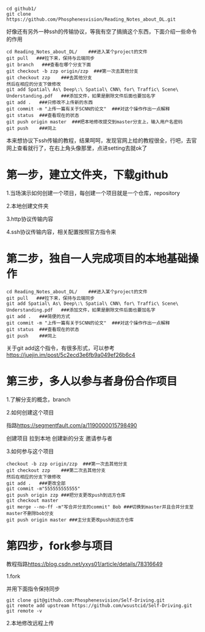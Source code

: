 

```
cd github1/
git clone https://github.com/Phosphenesvision/Reading_Notes_about_DL.git
```

好像还有另外一种ssh的传输协议，等我有空了搞搞这个东西，下面介绍一些命令的作用

```
cd Reading_Notes_about_DL/    ###进入某个project的文件
git pull   ###拉下来，保持与云端同步
git branch   ###查看在哪个分支下面
git checkout -b zzp origin/zzp	###第一次去其他分支
git checkout zzp	###去其他分支
然后在相应的分支下做修改
git add Spatial\ As\ Deep\:\ Spatial\ CNN\ for\ Traffic\ Scene\ Understanding.pdf	###添加文件，如果是删除文件后面也要加名字
git add .	###只修改不上传新的东西
git commit -m "上传一篇有关于SCNN的论文"	###对这个操作作出一点解释
git status	###查看现在的状态
git push origin master	###把本地修改提交到master分支上，输入用户名密码
git push	###同上
```

本来想协议下ssh传输的教程，结果呵呵，发现官网上给的教程很全，行吧，去官网上查看就行了，在右上角头像那里，点进setting去就ok了

# 第一步，建立文件夹，下载github

1.当场演示如何创建一个项目，每创建一个项目就是一个仓库，repository

2.本地创建文件夹

3.http协议传输内容

4.ssh协议传输内容，相关配置按照官方指令来

# 第二步，独自一人完成项目的本地基础操作

```
cd Reading_Notes_about_DL/    ###进入某个project的文件
git pull   ###拉下来，保持与云端同步
git add Spatial\ As\ Deep\:\ Spatial\ CNN\ for\ Traffic\ Scene\ Understanding.pdf	###添加文件，如果是删除文件后面也要加名字
git add .	###简便的方式
git commit -m "上传一篇有关于SCNN的论文"	###对这个操作作出一点解释
git status	###查看现在的状态
git push	###同上
```

关于git add这个指令，有很多形式，可以参考<https://juejin.im/post/5c2ecd3e6fb9a049ef26b6c4>

# 第三步，多人以参与者身份合作项目

1.了解分支的概念，branch

2.如何创建这个项目

指路<https://segmentfault.com/a/1190000015798490>

创建项目 拉到本地 创建新的分支 邀请参与者

3.如何参与这个项目

```
checkout -b zzp origin/zzp	###第一次去其他分支
git checkout zzp	###第二次去其他分支
然后在相应的分支下做修改
git add .	###更改全部
git commit -m"555555555555"
git push origin zzp ###把分支更改push到远方仓库
git checkout master
git merge --no-ff -m"写合并分支的commit" Bob ###切换到master并且合并分支至master不删除bob分支
git push origin master ###主分支更改push到远方仓库
```

# 第四步，fork参与项目

教程指路<https://blog.csdn.net/yxys01/article/details/78316649>

1.fork

并用下面指令保持同步

```
git clone git@github.com:Phosphenesvision/Self-Driving.git
git remote add upstream https://github.com/wsustcid/Self-Driving.git
git remote -v
```

2.本地修改远程上传